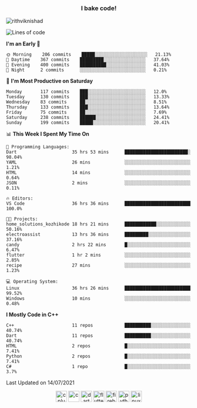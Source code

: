 <h3 align="center">I bake code!</h3>

<p align="left"> <img src="https://komarev.com/ghpvc/?username=rithviknishad" alt="rithviknishad" /> </p>

<!--START_SECTION:waka-->
![Lines of code](https://img.shields.io/badge/From%20Hello%20World%20I%27ve%20Written-697012%20lines%20of%20code-blue)

**I'm an Early 🐤** 

```text
🌞 Morning    206 commits    █████░░░░░░░░░░░░░░░░░░░░   21.13% 
🌆 Daytime    367 commits    █████████░░░░░░░░░░░░░░░░   37.64% 
🌃 Evening    400 commits    ██████████░░░░░░░░░░░░░░░   41.03% 
🌙 Night      2 commits      ░░░░░░░░░░░░░░░░░░░░░░░░░   0.21%

```
📅 **I'm Most Productive on Saturday** 

```text
Monday       117 commits    ███░░░░░░░░░░░░░░░░░░░░░░   12.0% 
Tuesday      130 commits    ███░░░░░░░░░░░░░░░░░░░░░░   13.33% 
Wednesday    83 commits     ██░░░░░░░░░░░░░░░░░░░░░░░   8.51% 
Thursday     133 commits    ███░░░░░░░░░░░░░░░░░░░░░░   13.64% 
Friday       75 commits     ██░░░░░░░░░░░░░░░░░░░░░░░   7.69% 
Saturday     238 commits    ██████░░░░░░░░░░░░░░░░░░░   24.41% 
Sunday       199 commits    █████░░░░░░░░░░░░░░░░░░░░   20.41%

```


📊 **This Week I Spent My Time On** 

```text
💬 Programming Languages: 
Dart                     35 hrs 53 mins      ████████████████████████░   98.04% 
YAML                     26 mins             ░░░░░░░░░░░░░░░░░░░░░░░░░   1.21% 
HTML                     14 mins             ░░░░░░░░░░░░░░░░░░░░░░░░░   0.64% 
JSON                     2 mins              ░░░░░░░░░░░░░░░░░░░░░░░░░   0.11%

🔥 Editors: 
VS Code                  36 hrs 36 mins      █████████████████████████   100.0%

🐱‍💻 Projects: 
home_solutions_kozhikode 18 hrs 21 mins      ████████████░░░░░░░░░░░░░   50.16% 
electroassist            13 hrs 36 mins      █████████░░░░░░░░░░░░░░░░   37.16% 
candy                    2 hrs 22 mins       █░░░░░░░░░░░░░░░░░░░░░░░░   6.47% 
flutter                  1 hr 2 mins         ░░░░░░░░░░░░░░░░░░░░░░░░░   2.85% 
recipe                   27 mins             ░░░░░░░░░░░░░░░░░░░░░░░░░   1.23%

💻 Operating System: 
Linux                    36 hrs 26 mins      █████████████████████████   99.52% 
Windows                  10 mins             ░░░░░░░░░░░░░░░░░░░░░░░░░   0.48%

```

**I Mostly Code in C++** 

```text
C++                      11 repos            ██████████░░░░░░░░░░░░░░░   40.74% 
Dart                     11 repos            ██████████░░░░░░░░░░░░░░░   40.74% 
HTML                     2 repos             █░░░░░░░░░░░░░░░░░░░░░░░░   7.41% 
Python                   2 repos             █░░░░░░░░░░░░░░░░░░░░░░░░   7.41% 
C#                       1 repo              █░░░░░░░░░░░░░░░░░░░░░░░░   3.7%

```



 Last Updated on 14/07/2021
<!--END_SECTION:waka-->

<p align="center">
  <img src="https://devicons.github.io/devicon/devicon.git/icons/cplusplus/cplusplus-original.svg" alt="cplusplus" width="30" height="30"/>
  <img src="https://devicons.github.io/devicon/devicon.git/icons/c/c-original.svg" alt="c" width="30" height="30"/>
  <img src="https://www.vectorlogo.zone/logos/dartlang/dartlang-icon.svg" alt="dart" width="30" height="30"/>
  <img src="https://www.vectorlogo.zone/logos/flutterio/flutterio-icon.svg" alt="flutter" width="30" height="30"/> 
  <img src="https://www.vectorlogo.zone/logos/firebase/firebase-icon.svg" alt="firebase" width="30" height="30"/> 
  <img src="https://devicons.github.io/devicon/devicon.git/icons/python/python-original.svg" alt="python" width="30" height="30"/> 
  <img src="https://devicons.github.io/devicon/devicon.git/icons/linux/linux-original.svg" alt="linux" width="30" height="30"/> 
</p>
